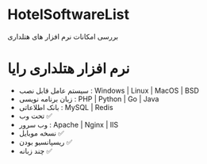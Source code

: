# HotelSoftwareList
بررسی امکانات نرم افزار های هتلداری
<br/>
<h1>نرم افزار هتلداری رایا</h1>
<ul>
      <li>سیستم عامل قابل نصب : Windows | Linux | MacOS | BSD</li>
      <li>زبان برنامه نویسی : PHP | Python | Go | Java</li>
      <li>بانک اطلاعاتی : MySQL | Redis </li>
      <li>تحت وب &#9989;</li>
      <li>وب سرور : Apache | Nginx | IIS</li>
      <li>نسخه موبایل &#9989;</li>
      <li>ریسپانسیو بودن &#9989;</li>
      <li>چند زبانه &#9989</li>
 </ul>
